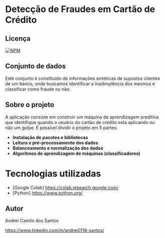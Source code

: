 # Detecção de Fraudes em Cartão de Crédito
## Licença  
[![NPM](https://img.shields.io/npm/l/react)]( https://github.com/andrei0118/Deteccao-fraudes-cartao/blob/master/LICENSE)
## Conjunto de dados 
Este conjunto é constituído de informações sintéticas de supostos clientes de um banco, onde buscamos identificar a inadimplência dos mesmos e classificar como fraude ou não.

## Sobre o projeto
A aplicação consiste em construir um máquina de aprendizagem preditiva que identifique quando o usuário do cartão de credito esta aplicando ou não um golpe. É possível dividir o projeto em 5 partes:

- **Instalação de pacotes e bibliotecas**
- **Leitura e pré-processamento dos dados**
- **Balanceamento e normalização dos dados**
- **Algoritmos de aprendizagem de máquinas (classificadores)**

# Tecnologias utilizadas
- [Google Colab] https://colab.research.google.com/
- [Python] https://www.python.org/

## Autor

Andrei Camilo dos Santos

https://www.linkedin.com/in/andrei0118-santos/
